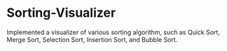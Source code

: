 # Sorting-Visualizer
Implemented a visualizer of various sorting algorithm, such as Quick Sort, Merge Sort, Selection Sort, Insertion Sort, and Bubble Sort.
